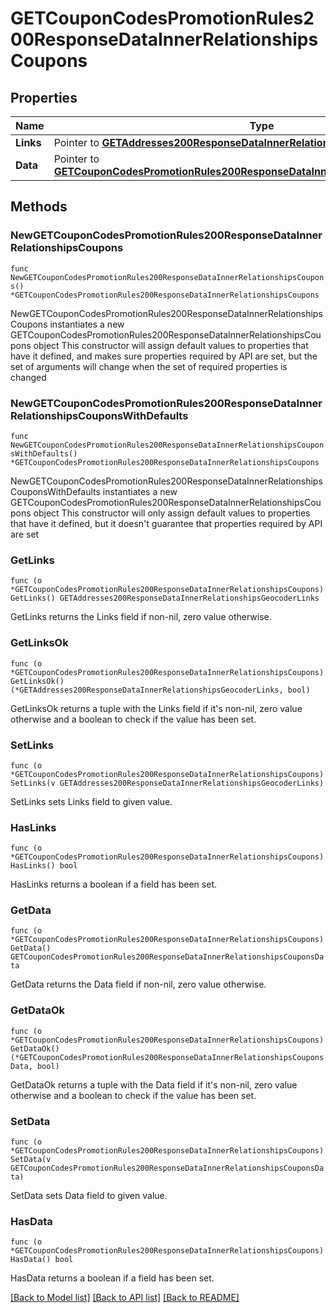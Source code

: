 # GETCouponCodesPromotionRules200ResponseDataInnerRelationshipsCoupons

## Properties

Name | Type | Description | Notes
------------ | ------------- | ------------- | -------------
**Links** | Pointer to [**GETAddresses200ResponseDataInnerRelationshipsGeocoderLinks**](GETAddresses200ResponseDataInnerRelationshipsGeocoderLinks.md) |  | [optional] 
**Data** | Pointer to [**GETCouponCodesPromotionRules200ResponseDataInnerRelationshipsCouponsData**](GETCouponCodesPromotionRules200ResponseDataInnerRelationshipsCouponsData.md) |  | [optional] 

## Methods

### NewGETCouponCodesPromotionRules200ResponseDataInnerRelationshipsCoupons

`func NewGETCouponCodesPromotionRules200ResponseDataInnerRelationshipsCoupons() *GETCouponCodesPromotionRules200ResponseDataInnerRelationshipsCoupons`

NewGETCouponCodesPromotionRules200ResponseDataInnerRelationshipsCoupons instantiates a new GETCouponCodesPromotionRules200ResponseDataInnerRelationshipsCoupons object
This constructor will assign default values to properties that have it defined,
and makes sure properties required by API are set, but the set of arguments
will change when the set of required properties is changed

### NewGETCouponCodesPromotionRules200ResponseDataInnerRelationshipsCouponsWithDefaults

`func NewGETCouponCodesPromotionRules200ResponseDataInnerRelationshipsCouponsWithDefaults() *GETCouponCodesPromotionRules200ResponseDataInnerRelationshipsCoupons`

NewGETCouponCodesPromotionRules200ResponseDataInnerRelationshipsCouponsWithDefaults instantiates a new GETCouponCodesPromotionRules200ResponseDataInnerRelationshipsCoupons object
This constructor will only assign default values to properties that have it defined,
but it doesn't guarantee that properties required by API are set

### GetLinks

`func (o *GETCouponCodesPromotionRules200ResponseDataInnerRelationshipsCoupons) GetLinks() GETAddresses200ResponseDataInnerRelationshipsGeocoderLinks`

GetLinks returns the Links field if non-nil, zero value otherwise.

### GetLinksOk

`func (o *GETCouponCodesPromotionRules200ResponseDataInnerRelationshipsCoupons) GetLinksOk() (*GETAddresses200ResponseDataInnerRelationshipsGeocoderLinks, bool)`

GetLinksOk returns a tuple with the Links field if it's non-nil, zero value otherwise
and a boolean to check if the value has been set.

### SetLinks

`func (o *GETCouponCodesPromotionRules200ResponseDataInnerRelationshipsCoupons) SetLinks(v GETAddresses200ResponseDataInnerRelationshipsGeocoderLinks)`

SetLinks sets Links field to given value.

### HasLinks

`func (o *GETCouponCodesPromotionRules200ResponseDataInnerRelationshipsCoupons) HasLinks() bool`

HasLinks returns a boolean if a field has been set.

### GetData

`func (o *GETCouponCodesPromotionRules200ResponseDataInnerRelationshipsCoupons) GetData() GETCouponCodesPromotionRules200ResponseDataInnerRelationshipsCouponsData`

GetData returns the Data field if non-nil, zero value otherwise.

### GetDataOk

`func (o *GETCouponCodesPromotionRules200ResponseDataInnerRelationshipsCoupons) GetDataOk() (*GETCouponCodesPromotionRules200ResponseDataInnerRelationshipsCouponsData, bool)`

GetDataOk returns a tuple with the Data field if it's non-nil, zero value otherwise
and a boolean to check if the value has been set.

### SetData

`func (o *GETCouponCodesPromotionRules200ResponseDataInnerRelationshipsCoupons) SetData(v GETCouponCodesPromotionRules200ResponseDataInnerRelationshipsCouponsData)`

SetData sets Data field to given value.

### HasData

`func (o *GETCouponCodesPromotionRules200ResponseDataInnerRelationshipsCoupons) HasData() bool`

HasData returns a boolean if a field has been set.


[[Back to Model list]](../README.md#documentation-for-models) [[Back to API list]](../README.md#documentation-for-api-endpoints) [[Back to README]](../README.md)


